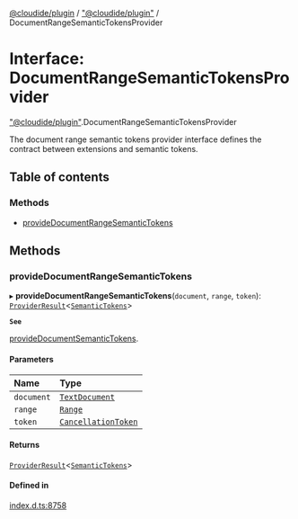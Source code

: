 [@cloudide/plugin](../README.md) / ["@cloudide/plugin"](../modules/_cloudide_plugin_.md) / DocumentRangeSemanticTokensProvider

# Interface: DocumentRangeSemanticTokensProvider

["@cloudide/plugin"](../modules/_cloudide_plugin_.md).DocumentRangeSemanticTokensProvider

The document range semantic tokens provider interface defines the contract between extensions and
semantic tokens.

## Table of contents

### Methods

- [provideDocumentRangeSemanticTokens](cloudide_plugin_.DocumentRangeSemanticTokensProvider.md#providedocumentrangesemantictokens)

## Methods

### provideDocumentRangeSemanticTokens

▸ **provideDocumentRangeSemanticTokens**(`document`, `range`, `token`): [`ProviderResult`](../modules/_cloudide_plugin_.md#providerresult)<[`SemanticTokens`](../classes/cloudide_plugin_.SemanticTokens.md)\>

**`See`**

[provideDocumentSemanticTokens](#DocumentSemanticTokensProvider.provideDocumentSemanticTokens).

#### Parameters

| Name | Type |
| :------ | :------ |
| `document` | [`TextDocument`](cloudide_plugin_.TextDocument.md) |
| `range` | [`Range`](../classes/cloudide_plugin_.Range.md) |
| `token` | [`CancellationToken`](cloudide_plugin_.CancellationToken.md) |

#### Returns

[`ProviderResult`](../modules/_cloudide_plugin_.md#providerresult)<[`SemanticTokens`](../classes/cloudide_plugin_.SemanticTokens.md)\>

#### Defined in

[index.d.ts:8758](https://github.com/shuyaqian/cloudide-plugin-api/blob/26b31b9/index.d.ts#L8758)
